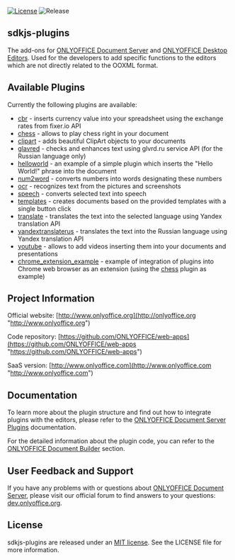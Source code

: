 [![License](https://img.shields.io/badge/License-MIT-green.svg?style=flat)](https://opensource.org/licenses/MIT)    ![Release](https://img.shields.io/badge/Release-v4.1.2-blue.svg?style=flat)

## sdkjs-plugins

The add-ons for [ONLYOFFICE Document Server][2] and [ONLYOFFICE Desktop Editors][3]. Used for the developers to add specific functions to the editors which are not directly related to the OOXML format.

## Available Plugins

Currently the following plugins are available:

* [cbr][4] - inserts currency value into your spreadsheet using the exchange rates from fixer.io API
* [chess][5] - allows to play chess right in your document
* [clipart][6] - adds beautiful ClipArt objects to your documents
* [glavred][7] - checks and enhances text using glvrd.ru service API (for the Russian language only)
* [helloworld][8] - an example of a simple plugin which inserts the "Hello World!" phrase into the document
* [num2word][9] - converts numbers into words designating these numbers
* [ocr][10] - recognizes text from the pictures and screenshots
* [speech][11] - converts selected text into speech
* [templates][12] - creates documents based on the provided templates with a single button click
* [translate][13] - translates the text into the selected language using Yandex translation API
* [yandextranslaterus][14] - translates the text into the Russian language using Yandex translation API
* [youtube][15] - allows to add videos inserting them into your documents and presentations
* [chrome_extension_example][16] - example of integration of plugins into Chrome web browser as an extension (using the [chess][5] plugin as example)

## Project Information

Official website: [http://www.onlyoffice.org](http://onlyoffice.org "http://www.onlyoffice.org")

Code repository: [https://github.com/ONLYOFFICE/web-apps](https://github.com/ONLYOFFICE/web-apps "https://github.com/ONLYOFFICE/web-apps")

SaaS version: [http://www.onlyoffice.com](http://www.onlyoffice.com "http://www.onlyoffice.com")

## Documentation

To learn more about the plugin structure and find out how to integrate plugins with the editors, please refer to the [ONLYOFFICE Document Server Plugins](https://api.onlyoffice.com/plugin/basic "https://api.onlyoffice.com/plugin/basic") documentation.

For the detailed information about the plugin code, you can refer to the [ONLYOFFICE Document Builder](https://helpcenter.onlyoffice.com/developers/document-builder/index.aspx "https://helpcenter.onlyoffice.com/developers/document-builder/index.aspx") section.

## User Feedback and Support

If you have any problems with or questions about [ONLYOFFICE Document Server][2], please visit our official forum to find answers to your questions: [dev.onlyoffice.org][1].

  [1]: http://dev.onlyoffice.org
  [2]: https://github.com/ONLYOFFICE/DocumentServer
  [3]: https://github.com/ONLYOFFICE/DesktopEditors
  [4]: https://github.com/ONLYOFFICE/sdkjs-plugins/tree/master/cbr
  [5]: https://github.com/ONLYOFFICE/sdkjs-plugins/tree/master/chess
  [6]: https://github.com/ONLYOFFICE/sdkjs-plugins/tree/master/clipart
  [7]: https://github.com/ONLYOFFICE/sdkjs-plugins/tree/master/glavred
  [8]: https://github.com/ONLYOFFICE/sdkjs-plugins/tree/master/helloworld
  [9]: https://github.com/ONLYOFFICE/sdkjs-plugins/tree/master/num2word
  [10]: https://github.com/ONLYOFFICE/sdkjs-plugins/tree/master/ocr
  [11]: https://github.com/ONLYOFFICE/sdkjs-plugins/tree/master/speech
  [12]: https://github.com/ONLYOFFICE/sdkjs-plugins/tree/master/templates
  [13]: https://github.com/ONLYOFFICE/sdkjs-plugins/tree/master/translate
  [14]: https://github.com/ONLYOFFICE/sdkjs-plugins/tree/master/yandextranslaterus
  [15]: https://github.com/ONLYOFFICE/sdkjs-plugins/tree/master/youtube
  [16]: https://github.com/ONLYOFFICE/sdkjs-plugins/tree/master/chrome_extension_example
  
## License

sdkjs-plugins are released under an [MIT license](https://opensource.org/licenses/MIT). See the LICENSE file for more information.
